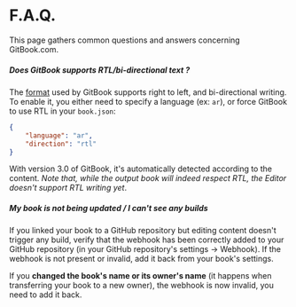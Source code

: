 # F.A.Q.

This page gathers common questions and answers concerning GitBook.com.

##### Does GitBook supports RTL/bi-directional text ?

The [format](https://toolchain.gitbook.com) used by GitBook supports right to left, and bi-directional writing. To enable it, you either need to specify a language (ex: `ar`), or force GitBook to use RTL in your `book.json`:

``` json
{
    "language": "ar",
    "direction": "rtl"
}
```

With version 3.0 of GitBook, it's automatically detected according to the content.
_Note that, while the output book will indeed respect RTL, the Editor doesn't support RTL writing yet_.

##### My book is not being updated / I can't see any builds

If you linked your book to a GitHub repository but editing content doesn't trigger any build,
verify that the webhook has been correctly added to your GitHub repository (in your GitHub repository's settings -> Webhook). If the webhook is not present or invalid, add it back from your book's settings.

If you **changed the book's name or its owner's name** (it happens when transferring your book to a new owner), the webhook is now invalid, you need to add it back.
